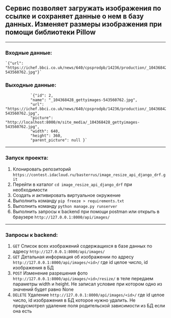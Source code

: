 ## Сервис позволяет загружать изображения по ссылке и сохраняет данные о нем в базу данных. Изменяет размеры изображения при помощи библиотеки Pillow
___

### Входные данные: 
    `{"url": "https://ichef.bbci.co.uk/news/640/cpsprodpb/14236/production/_104368428_gettyimages-543560762.jpg"}`          
### Выходные данные:
               `{"id": 2, 
               "name": "_104368428_gettyimages-543560762.jpg",
               "url": "https://ichef.bbci.co.uk/news/640/cpsprodpb/14236/production/_104368428_gettyimages-543560762.jpg",
               "picture": "http://localhost:8000/m/site_media/_104368428_gettyimages-543560762.jpg",
               "width": 640,
               "height": 360,
               "parent_picture": null }`
___
### Запуск проекта:
1. Клонировать репозиторий `https://contest.idacloud.ru/basterrus/image_resize_api_django_drf.git`
2. Перейти в каталог `cd image_resize_api_django_drf` при необходимости
3. Создать и активировать виртуальное окружение
4. Выполнить команду `pip freeze > requirements.txt`
5. Выполнить команду `python manage.py runserver`
6. Выполнить запросы к backend при помощи postman или открыть в браузере `http://127.0.0.1:8000/api/images/`
___
### Запросы к backend:
1. `GET` Список всех изображений содержащихся в базе данных по адресу `http://127.0.0.1:8000/api/images/`
2. `GET` Детальная информация об изображении по адресу `http://127.0.0.1:8000/api/images/<id>/` где id целое число, id изображения в БД
3. `POST` Изменение разрешения фото `http://127.0.0.1:8000/api/images/<id>/resize/` в теле передаем параметры width и height. 
Не записал условие при котором одно из значений будет равно None
4. `DELETE` Удаление `http://127.0.0.1:8000/api/images/<id>/` где id целое число, id изображения в БД которое нужно удалить.
Не предусмотрел удаление поля родительской зависимости из БД если она есть
